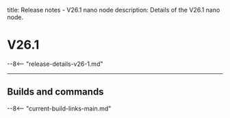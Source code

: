 title: Release notes - V26.1 nano node
description: Details of the V26.1 nano node.

# V26.1

--8<-- "release-details-v26-1.md"

---

## Builds and commands

--8<-- "current-build-links-main.md"
